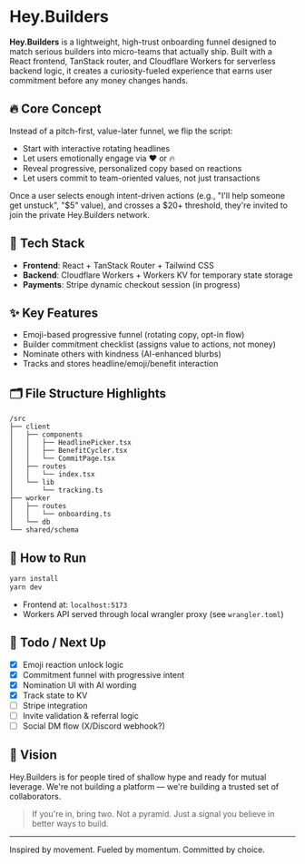 # Hey.Builders

**Hey.Builders** is a lightweight, high-trust onboarding funnel designed to match serious builders into micro-teams that actually ship. Built with a React frontend, TanStack router, and Cloudflare Workers for serverless backend logic, it creates a curiosity-fueled experience that earns user commitment before any money changes hands.

## 🔥 Core Concept

Instead of a pitch-first, value-later funnel, we flip the script:

* Start with interactive rotating headlines
* Let users emotionally engage via ❤️ or 🔥
* Reveal progressive, personalized copy based on reactions
* Let users commit to team-oriented values, not just transactions

Once a user selects enough intent-driven actions (e.g., "I'll help someone get unstuck", "\$5" value), and crosses a \$20+ threshold, they're invited to join the private Hey.Builders network.

## 🧱 Tech Stack

* **Frontend**: React + TanStack Router + Tailwind CSS
* **Backend**: Cloudflare Workers + Workers KV for temporary state storage
* **Payments**: Stripe dynamic checkout session (in progress)

## ✨ Key Features

* Emoji-based progressive funnel (rotating copy, opt-in flow)
* Builder commitment checklist (assigns value to actions, not money)
* Nominate others with kindness (AI-enhanced blurbs)
* Tracks and stores headline/emoji/benefit interaction

## 🗂️ File Structure Highlights

```
/src
├── client
│   ├── components
│   │   ├── HeadlinePicker.tsx
│   │   ├── BenefitCycler.tsx
│   │   └── CommitPage.tsx
│   ├── routes
│   │   └── index.tsx
│   └── lib
│       └── tracking.ts
├── worker
│   ├── routes
│   │   └── onboarding.ts
│   └── db
└── shared/schema
```

## 🚀 How to Run

```bash
yarn install
yarn dev
```

* Frontend at: `localhost:5173`
* Workers API served through local wrangler proxy (see `wrangler.toml`)

## 🧪 Todo / Next Up

* [x] Emoji reaction unlock logic
* [x] Commitment funnel with progressive intent
* [x] Nomination UI with AI wording
* [x] Track state to KV
* [ ] Stripe integration
* [ ] Invite validation & referral logic
* [ ] Social DM flow (X/Discord webhook?)

## 💬 Vision

Hey.Builders is for people tired of shallow hype and ready for mutual leverage. We're not building a platform — we're building a trusted set of collaborators.

> If you're in, bring two. Not a pyramid. Just a signal you believe in better ways to build.

---

Inspired by movement. Fueled by momentum. Committed by choice.
